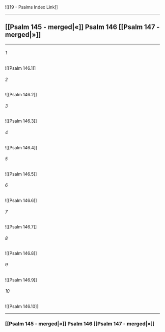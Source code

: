 ![[19 - Psalms Index Link]]

---
##  [[Psalm 145 - merged|«]] Psalm 146 [[Psalm 147 - merged|»]]

---

###### 1
![[Psalm 146.1]] 

###### 2
![[Psalm 146.2]] 

###### 3
![[Psalm 146.3]] 

###### 4
![[Psalm 146.4]]

###### 5 
![[Psalm 146.5]] 

###### 6
![[Psalm 146.6]] 

###### 7
![[Psalm 146.7]] 

###### 8
![[Psalm 146.8]] 

###### 9
![[Psalm 146.9]] 

###### 10
![[Psalm 146.10]] 


---
###  [[Psalm 145 - merged|«]] Psalm 146 [[Psalm 147 - merged|»]]